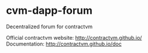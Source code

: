# cvm-dapp-forum
Decentralized forum for contractvm  



Official contractvm website: http://contractvm.github.io/  
Documentation: http://contractvm.github.io/doc  
